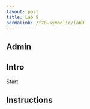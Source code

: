```yaml
---
layout: post
title: Lab 9
permalink: /f20-symbolic/lab9
---
```




## Admin

## Intro

<span class="newthought">Start</span>

## Instructions
